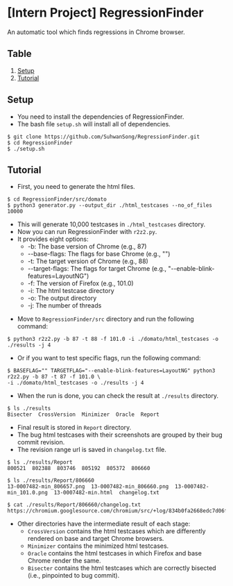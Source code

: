 # [Intern Project] RegressionFinder

An automatic tool which finds regressions in Chrome browser.

## Table                                                                                     
1. [Setup](#Setup)    
2. [Tutorial](#Tutorial)                                                                                                       

## Setup
- You need to install the dependencies of RegressionFinder.
- The bash file `setup.sh` will install all of dependencies.

```shell
$ git clone https://github.com/SuhwanSong/RegressionFinder.git
$ cd RegressionFinder
$ ./setup.sh
```

## Tutorial
- First, you need to generate the html files.

```shell
$ cd RegressionFinder/src/domato
$ python3 generator.py --output_dir ./html_testcases --no_of_files 10000
```
* This will generate 10,000 testcases in `./html_testcases` directory. 
* Now you can run RegressionFinder with `r2z2.py`.
* It provides eight options:
  * -b: The base version of Chrome (e.g., 87)
  * --base-flags: The flags for base Chrome (e.g., "")
  * -t: The target version of Chrome (e.g., 88)
  * --target-flags: The flags for target Chrome (e.g., "--enable-blink-features=LayoutNG")
  * -f: The version of Firefox (e.g., 101.0)
  * -i: The html testcase directory
  * -o: The output directory
  * -j: The number of threads

- Move to `RegressionFinder/src` directory and run the following command:
```shell
$ python3 r2z2.py -b 87 -t 88 -f 101.0 -i ./domato/html_testcases -o ./results -j 4
```

- Or if you want to test specific flags, run the following command:
```shell
$ BASEFLAG="" TARGETFLAG="--enable-blink-features=LayoutNG" python3 r2z2.py -b 87 -t 87 -f 101.0 \
-i ./domato/html_testcases -o ./results -j 4
```

- When the run is done, you can check the result at `./results` directory.
```
$ ls ./results
Bisecter  CrossVersion  Minimizer  Oracle  Report
```

- Final result is stored in `Report` directory.
- The bug html testcases with their screenshots are grouped by their bug commit revision. 
- The revision range url is saved in `changelog.txt` file.
```shell
$ ls ./results/Report
800521  802388  803746  805192  805372  806660

$ ls ./results/Report/806660
13-0007482-min_806657.png  13-0007482-min_806660.png  13-0007482-min_101.0.png  13-0007482-min.html  changelog.txt

$ cat ./results/Report/806660/changelog.txt
https://chromium.googlesource.com/chromium/src/+log/834b0fa2668edc7d06f50da5b1a5ace2337c4367..b5590351a10c17d1522c0fef47fe66a86087ea10
```

* Other directories have the intermediate result of each stage:
  * `CrossVersion` contains the html testcases which are differently rendered on base and target Chrome browsers.
  * `Minimizer` contains the minimized html testcases.
  * `Oracle` contains the html testcases in which Firefox and base Chrome render the same.
  * `Bisecter` contains the html testcases which are correctly bisected (i.e., pinpointed to bug commit).


